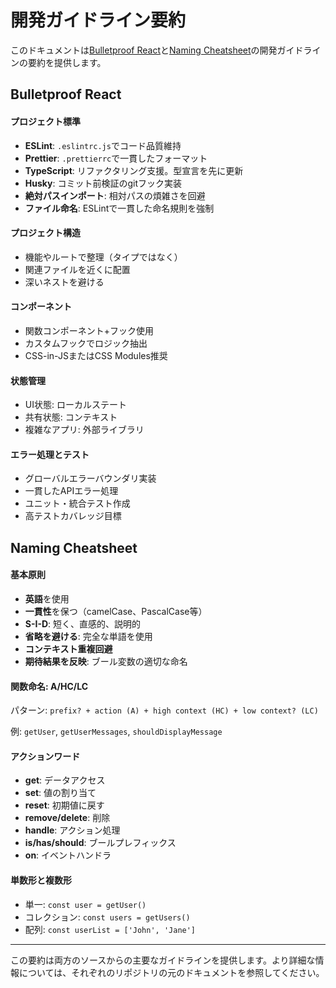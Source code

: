 <!-- MAX_TOKENS: 2000 -->
# 開発ガイドライン要約

このドキュメントは[Bulletproof React](https://github.com/alan2207/bulletproof-react)と[Naming Cheatsheet](https://github.com/kettanaito/naming-cheatsheet)の開発ガイドラインの要約を提供します。

## Bulletproof React

#### プロジェクト標準

- **ESLint**: `.eslintrc.js`でコード品質維持
- **Prettier**: `.prettierrc`で一貫したフォーマット
- **TypeScript**: リファクタリング支援。型宣言を先に更新
- **Husky**: コミット前検証のgitフック実装
- **絶対パスインポート**: 相対パスの煩雑さを回避
- **ファイル命名**: ESLintで一貫した命名規則を強制

#### プロジェクト構造

- 機能やルートで整理（タイプではなく）
- 関連ファイルを近くに配置
- 深いネストを避ける

#### コンポーネント

- 関数コンポーネント+フック使用
- カスタムフックでロジック抽出
- CSS-in-JSまたはCSS Modules推奨

#### 状態管理

- UI状態: ローカルステート
- 共有状態: コンテキスト
- 複雑なアプリ: 外部ライブラリ

#### エラー処理とテスト

- グローバルエラーバウンダリ実装
- 一貫したAPIエラー処理
- ユニット・統合テスト作成
- 高テストカバレッジ目標



## Naming Cheatsheet

#### 基本原則

- **英語**を使用
- **一貫性**を保つ（camelCase、PascalCase等）
- **S-I-D**: 短く、直感的、説明的
- **省略を避ける**: 完全な単語を使用
- **コンテキスト重複回避**
- **期待結果を反映**: ブール変数の適切な命名

#### 関数命名: A/HC/LC

パターン: `prefix? + action (A) + high context (HC) + low context? (LC)`

例: `getUser`, `getUserMessages`, `shouldDisplayMessage`

#### アクションワード

- **get**: データアクセス
- **set**: 値の割り当て
- **reset**: 初期値に戻す
- **remove/delete**: 削除
- **handle**: アクション処理
- **is/has/should**: ブールプレフィックス
- **on**: イベントハンドラ

#### 単数形と複数形

- 単一: `const user = getUser()`
- コレクション: `const users = getUsers()`
- 配列: `const userList = ['John', 'Jane']`

---

この要約は両方のソースからの主要なガイドラインを提供します。より詳細な情報については、それぞれのリポジトリの元のドキュメントを参照してください。 